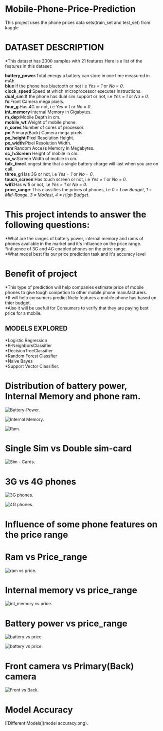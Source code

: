 # Mobile-Phone-Price-Prediction
This project uses the phone prices data sets(train_set and test_set) from kaggle

# DATASET DESCRIPTION

*This dataset has 2000 samples with 21 features 
Here is a list of the features in this dataset:

**battery_power**:Total energy a battery can store in one time measured in mAh.\
**blue**:If the phone has bluetooth or not i.e *Yes = 1* or *No = 0*.\
**clock_speed**:Speed at which microprocessor executes instructions.\
**dual_sim**:If the phone has dual sim support or not, i.e *Yes = 1* or *No = 0*.\
**fc**:Front Camera mega pixels.\
**four_g**:Has 4G or not, i.e *Yes = 1* or *No = 0*.\
**int_memory**:Internal Memory in Gigabytes.\
**m_dep**:Mobile Depth in cm.\
**mobile_wt**:Weight of mobile phone.\
**n_cores**:Number of cores of processor.\
**pc**:Primary(Back) Camera mega pixels.\
**px_height**:Pixel Resolution Height.\
**px_width**:Pixel Resolution Width.\
**ram**:Random Access Memory in Megabytes.\
**sc_h:Screen** Height of mobile in cm.\
**sc_w**:Screen Width of mobile in cm.\
**talk_time**:Longest time that a single battery charge will last when you are on call.\
**three_g**:Has 3G or not, i.e *Yes = 1* or *No = 0*.\
**touch_screen**:Has touch screen or not, i.e *Yes = 1* or *No = 0*.\
**wifi**:Has wifi or not, i.e *Yes = 1* or *No = 0*.\
**price_range**: This classifies the prices of phones, i.e *0 = Low Budget*, *1 = Mid-Range*, *3 = Modest*, *4 = High Budget*.

# This project intends to answer the following questions:
*What are the ranges of battery power, internal memory and rams of phones available in the market and it's influence on the price range.\
*influence of 3G and 4G enabled phones on the price range.\
*What model best fits our price prediction task and it's accuracy level

# Benefit of project
*This type of prediction will help companies estimate price of mobile phones to give tough competion to other mobile phone manufacturers.\
*It will help consumers predict likely features a mobile phone has based on thier budget.\
*Also it will be usefull for Consumers to verify that they are paying best price for a mobile.


## MODELS EXPLORED
*Logistic Regression\
*K-NeighborsClassifier\
*DecisionTreeClassifier\
*Random Forest Classfier\
*Naive Bayes\
*Support Vector Classifier.

# Distribution of battery power, Internal Memory and phone ram.
![Battery-Power](batterydist.png).

![Internal Memory](int_memdist.png).

![Ram](ramdist.png).

# Single Sim vs Double sim-card

![Sim - Cards](simcarddist.png).

# 3G vs 4G phones

![3G phones](3Gdist.png).

![4G phones](4G.png).

# Influence of some phone features on the price range
# Ram vs Price_range
![ram vs price](ramvsprice.png).

# Internal memory vs price_range
![int_memory vs price](intmemvsprice.png).

# Battery power vs price_range

![battery vs price](b3vsprice.png).

![battery vs price](b3vsprice2.png).

# Front camera vs Primary(Back) camera

![Front vs Back](fcandpc.png).


# Model Accuracy

![Different Models](model accuracy.png).







